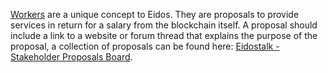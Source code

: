 [Workers](introduction/workers) are a unique concept to Eidos. They are proposals to provide services in return for a salary from the blockchain itself. A proposal should include a link to a website or forum thread that explains the purpose of the proposal, a collection of proposals can be found here: [Eidostalk - Stakeholder Proposals Board](https://bitsharestalk.org/index.php/board,75.0.html).
